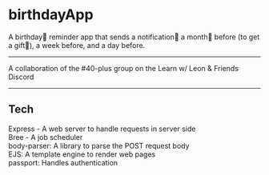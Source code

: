 # birthdayApp
A birthday🎉 reminder app that sends a notification📨 a month📆 before (to get a gift🎁), a week before, and a day before.


***
A collaboration of the #40-plus group on the Learn w/ Leon & Friends Discord

***
## Tech  
Express - A web server to handle requests in server side  
Bree - A job scheduler  
body-parser: A library to parse the POST request body  
EJS: A template engine to render web pages  
passport: Handles authentication  
